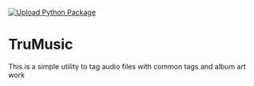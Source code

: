 [![Upload Python Package](https://github.com/jacobtruman/TruMusic/actions/workflows/python-publish.yml/badge.svg)](https://github.com/jacobtruman/TruMusic/actions/workflows/python-publish.yml)

# TruMusic

This is a simple utility to tag audio files with common tags and album art work